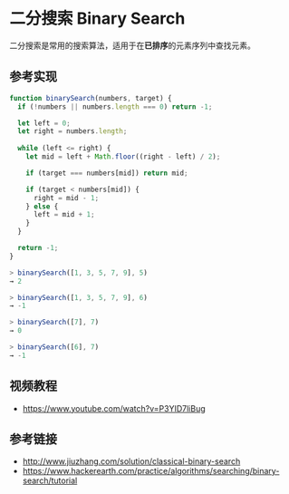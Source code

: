 # 二分搜索 Binary Search

二分搜索是常用的搜索算法，适用于在**已排序**的元素序列中查找元素。

## 参考实现
```javascript
function binarySearch(numbers, target) {
  if (!numbers || numbers.length === 0) return -1;

  let left = 0;
  let right = numbers.length;
  
  while (left <= right) {
    let mid = left + Math.floor((right - left) / 2);

    if (target === numbers[mid]) return mid;

    if (target < numbers[mid]) {
      right = mid - 1;
    } else {
      left = mid + 1;
    }
  }

  return -1;
}
```
```javascript
> binarySearch([1, 3, 5, 7, 9], 5)
→ 2

> binarySearch([1, 3, 5, 7, 9], 6)
→ -1

> binarySearch([7], 7)
→ 0

> binarySearch([6], 7)
→ -1
```

## 视频教程
* https://www.youtube.com/watch?v=P3YID7liBug

## 参考链接
* http://www.jiuzhang.com/solution/classical-binary-search
* https://www.hackerearth.com/practice/algorithms/searching/binary-search/tutorial
